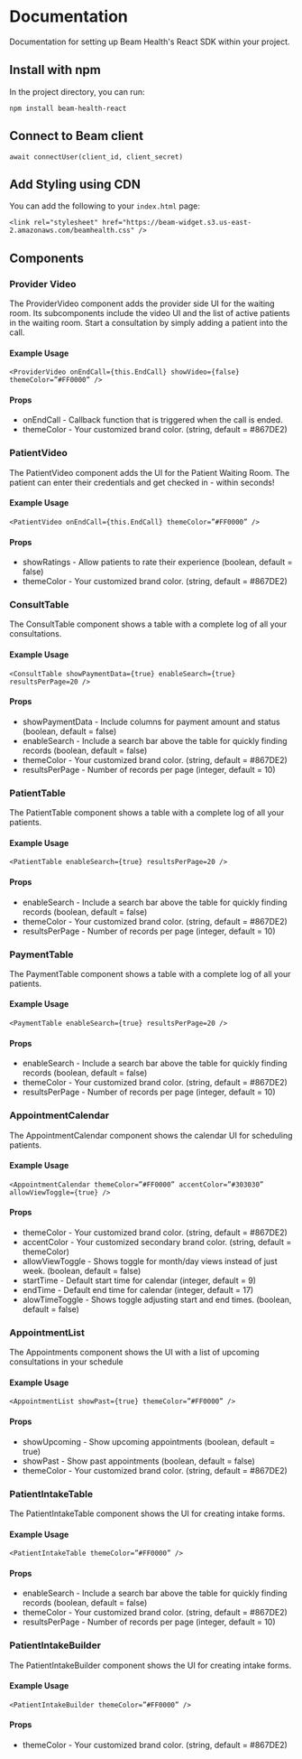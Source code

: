 # Documentation

Documentation for setting up Beam Health's React SDK within your project.

## Install with npm

In the project directory, you can run:

`npm install beam-health-react`

## Connect to Beam client

`await connectUser(client_id, client_secret)`

## Add Styling using CDN
You can add the following to your `index.html` page:

`<link rel="stylesheet" href="https://beam-widget.s3.us-east-2.amazonaws.com/beamhealth.css" />`

## Components

### Provider Video
The ProviderVideo component adds the provider side UI for the waiting room. Its subcomponents include the video UI and the list of active patients in the waiting room. Start a consultation by simply adding a patient into the call.

#### Example Usage
`<ProviderVideo onEndCall={this.EndCall} showVideo={false} themeColor=”#FF0000” />`

#### Props
* onEndCall - Callback function that is triggered when the call is ended.
* themeColor - Your customized brand color. (string, default = #867DE2)

### PatientVideo
The PatientVideo component adds the UI for the Patient Waiting Room. The patient can enter their credentials and get checked in - within seconds!

#### Example Usage
`<PatientVideo onEndCall={this.EndCall} themeColor=”#FF0000” />`

#### Props
* showRatings - Allow patients to rate their experience (boolean, default = false)
* themeColor - Your customized brand color. (string, default = #867DE2)

### ConsultTable
The ConsultTable component shows a table with a complete log of all your consultations.

#### Example Usage
`<ConsultTable showPaymentData={true} enableSearch={true} resultsPerPage=20 />`

#### Props
* showPaymentData - Include columns for payment amount and status (boolean, default = false)
* enableSearch - Include a search bar above the table for quickly finding records (boolean, default = false)
* themeColor - Your customized brand color. (string, default = #867DE2)
* resultsPerPage - Number of records per page (integer, default = 10)

### PatientTable
The PatientTable component shows a table with a complete log of all your patients.

#### Example Usage
`<PatientTable enableSearch={true} resultsPerPage=20 />`

#### Props
* enableSearch - Include a search bar above the table for quickly finding records (boolean, default = false)
* themeColor - Your customized brand color. (string, default = #867DE2)
* resultsPerPage - Number of records per page (integer, default = 10)

### PaymentTable
The PaymentTable component shows a table with a complete log of all your patients.

#### Example Usage
`<PaymentTable enableSearch={true} resultsPerPage=20 />`

#### Props
* enableSearch - Include a search bar above the table for quickly finding records (boolean, default = false)
* themeColor - Your customized brand color. (string, default = #867DE2)
* resultsPerPage - Number of records per page (integer, default = 10)

### AppointmentCalendar
The AppointmentCalendar component shows the calendar UI for scheduling patients.

#### Example Usage
`<AppointmentCalendar themeColor=”#FF0000” accentColor=”#303030” allowViewToggle={true} />`

#### Props
* themeColor - Your customized brand color. (string, default = #867DE2)
* accentColor - Your customized secondary brand color. (string, default = themeColor)
* allowViewToggle - Shows toggle for month/day views instead of just week. (boolean, default = false)
* startTime - Default start time for calendar (integer, default = 9)
* endTime - Default end time for calendar (integer, default = 17)
* alowTimeToggle - Shows toggle adjusting start and end times. (boolean, default = false)

### AppointmentList
The Appointments component shows the UI with a list of upcoming consultations in your schedule

#### Example Usage
`<AppointmentList showPast={true} themeColor=”#FF0000” />`

#### Props
* showUpcoming - Show upcoming appointments (boolean, default = true)
* showPast - Show past appointments (boolean, default = false)
* themeColor - Your customized brand color. (string, default = #867DE2)

### PatientIntakeTable
The PatientIntakeTable component shows the UI for creating intake forms.

#### Example Usage
`<PatientIntakeTable themeColor=”#FF0000” />`

#### Props
* enableSearch - Include a search bar above the table for quickly finding records (boolean, default = false)
* themeColor - Your customized brand color. (string, default = #867DE2)
* resultsPerPage - Number of records per page (integer, default = 10)

### PatientIntakeBuilder
The PatientIntakeBuilder component shows the UI for creating intake forms.

#### Example Usage
`<PatientIntakeBuilder themeColor=”#FF0000” />`

#### Props
* themeColor - Your customized brand color. (string, default = #867DE2)
